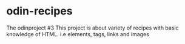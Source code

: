 # odin-recipes

The odinproject #3
This project is about variety of recipes with basic knowledge of HTML. i.e elements, tags, links and images
